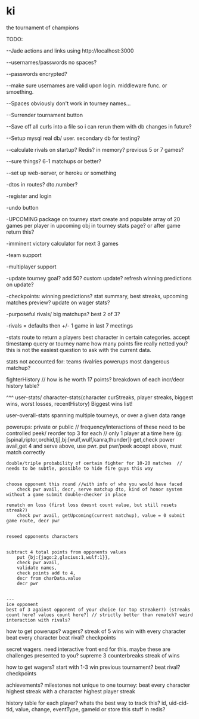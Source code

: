 ki
==

the tournament of champions

TODO: 

--Jade actions and links using http://localhost:3000

--usernames/passwords no spaces?

--passwords encrypted?

--make sure usernames are valid upon login. middleware func. or smoething.

--Spaces obviously don't work in tourney names...

--Surrender tournament button

--Save off all curls into a file so i can rerun them with db changes in future?

--Setup mysql real db/ user. secondary db for testing?

--calculate rivals on startup? Redis? in memory? previous 5 or 7 games?

--sure things? 6-1 matchups or better?

--set up web-server, or heroku or something

-dtos in routes? dto.number?

-register and login

-undo button

-UPCOMING package
	on tourney start create and populate array of 20 games per player in upcoming obj
	in tourney stats page? or after game return this?
	

-imminent victory calculator for next 3 games

-team support

-multiplayer support

-update tourney goal? add 50? custom update? refresh winning predictions on update?

-checkpoints: winning predictions? stat summary, best streaks, upcoming matches preview? update on wager stats?

-purposeful rivals/ big matchups? best 2 of 3?

-rivals = defaults then +/- 1 game in last 7 meetings

-stats route to return a players best character in certain categories. accept timestamp query or tourney name
	how many points fire really netted you? 
	this is not the easiest question to ask with the current data.

stats not accounted for:
	teams
	rivalries
	powerups
	most dangerous matchup?

fighterHistory // how is he worth 17 points? breakdown of each incr/decr
	history table?

^^^ 
user-stats/ character-stats(character curStreaks, player streaks, biggest wins, worst losses, recentHistory) 
	Biggest wins list!

user-overall-stats
	spanning multiple tourneys, or over a given data range

powerups: private or public // frequency/interactions of these need to be controlled
	peek/ reorder top 3 for each // only 1 player at a time here
		{g:[spinal,riptor,orchid,tj],bj:[wulf,wulf,kanra,thunder]}
		get,check power avail,get 4 and serve above, use pwr. put pwr/peek accept above, must match correctly


	double/triple probability of certain fighter for 10-20 matches  // needs to be subtle, possible to hide fire guys this way


	choose opponent this round //with info of who you would have faced
		check pwr avail, decr, serve matchup dto, kind of honor system without a game submit double-checker in place

	rematch on loss (first loss doesnt count value, but still resets streak?)
		check pwr avail, getUpcoming(current matchup), value = 0 submit game route, decr pwr


	reseed opponents characters


	subtract 4 total points from opponents values
		put {bj:{jago:2,glacius:1,wulf:1}},
		check pwr avail, 
		validate names,
		check points add to 4,
		decr from charData.value
		decr pwr


	---
	ice opponent
	best of 3 against opponent of your choice (or top streaker?) (streaks count here? values count here?) // strictly better than rematch? weird interaction with rivals?

how to get powerups?
	wagers?
	streak of 5 wins
	win with every character
	beat every character
	beat rival?
	checkpoints

secret wagers. need interactive front end for this.
maybe these are challenges presented to you?
	supreme
	3 counterbreaks
	streak of wins

how to get wagers?
	start with 1-3
	win previous tournament?
	beat rival?
	checkpoints

achievements? milestones not unique to one tourney:
	beat every character
	highest streak with a character
	highest player streak

history table for each player? whats the best way to track this?
	id, uid-cid-tid, value, change, eventType, gameId
or store this stuff in redis?


